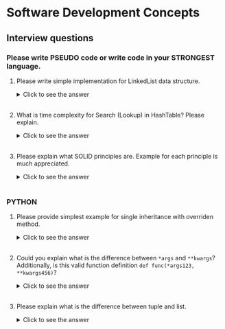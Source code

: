 # Software Development Concepts
## Interview questions

### Please write PSEUDO code or write code in your STRONGEST language.

1. Please write simple implementation for LinkedList data structure.
    <details>
    <summary>Click to see the answer</summary>
    <br>

    ```py
    class Node(object):
        def __init__(self):
            self.data = None # contains the data
            self.next = None # contains the reference to the next node


    class LinkedList:
        def __init__(self):
            self.cur_node = None

        def add_node(self, data):
            new_node = Node() # create a new node
            new_node.data = data
            new_node.next = self.cur_node # link the new node to the 'previous' node.
            self.cur_node = new_node #  set the current node to the new one.

        def list_print(self):
            node = self.cur_node # cant point to ll!
            while node:
                print(node.data)
                node = node.next

    ll = LinkedList()
    ll.add_node(1)
    ll.add_node(2)
    ll.add_node(3)

    ll.list_print()
    ```

    output:
    ```sh
    3
    2
    1
    ```
    </details><br>

1. What is time complexity for Search (Lookup) in HashTable? Please explain.
    <details>
    <summary>Click to see the answer</summary>
    <br>
    In hash tables search is performed in O(1) time complexity on average but in worst case scenario, time complexity is O(n) where n is table size.<br>
    Hash tables suffer from O(n) worst time complexity due to two reasons:
    <ul>
    <li>If too many elements were hashed into the same key: looking inside this key may take O(n) time.</li>
    <li>Once a hash table has passed its load balance - it has to rehash [create a new bigger table, and re-insert each element to the table].</li>
    </ul>
    However, it is said to be O(1) average and amortized case because:
    <ul>
    <li>It is very rare that many items will be hashed to the same key [if you chose a good hash function and you don't have too big load balance.</li>
    <li>The rehash operation, which is O(n), can at most happen after n/2 ops, which are all assumed O(1): Thus when you sum the average time per op, you get : (n*O(1) + O(n)) / n) = O(1)</li>
    </ul>
    <br>
    <br>
    <table><thead><tr><th>Hash table example:</th><th></th><th></th><th></th><th>first letter of value</th><th></th><th></th><th></th><th></th><th></th><th></th></tr></thead><tbody><tr><td>index</td><td>vaule</td><td></td><td></td><td>key=value[0]</td><td>index</td><td></td><td>value</td><td>Insert complexity</td><td>Search complexity</td><td>Delete complexity</td></tr><tr><td>1</td><td>Amsterdam</td><td></td><td>hash function:</td><td>a</td><td>1</td><td></td><td>Amsterdam</td><td>1</td><td>1</td><td>1</td></tr><tr><td>2</td><td>Ankara</td><td></td><td></td><td>b</td><td>10</td><td></td><td>Belgrade</td><td>1</td><td>1</td><td>1</td></tr><tr><td>3</td><td>Athens</td><td></td><td></td><td>c</td><td>20</td><td></td><td>Ankara</td><td>2</td><td>2</td><td>2</td></tr><tr><td>4</td><td>Athens1</td><td></td><td></td><td>d</td><td>30</td><td></td><td>Athens</td><td>3</td><td>3</td><td>3</td></tr><tr><td>5</td><td>Athens2</td><td></td><td></td><td></td><td></td><td></td><td>Athens1</td><td>4</td><td>4</td><td>4</td></tr><tr><td>6</td><td>Athens3</td><td></td><td></td><td></td><td></td><td></td><td>Athens2</td><td>5</td><td>5</td><td>5</td></tr><tr><td>7</td><td>Athens4</td><td></td><td></td><td></td><td></td><td></td><td>Athens3</td><td>6</td><td>6</td><td>6</td></tr><tr><td>8</td><td>Athens5</td><td></td><td></td><td></td><td></td><td></td><td>Athens4</td><td>7</td><td>7</td><td>7</td></tr><tr><td>9</td><td>Athens6</td><td></td><td></td><td></td><td></td><td></td><td>Athens5</td><td>8</td><td>8</td><td>8</td></tr><tr><td>10</td><td>Belgrade</td><td></td><td></td><td></td><td></td><td></td><td>Athens6</td><td>9</td><td>9</td><td>9</td></tr><tr><td>11</td><td>Athens7</td><td></td><td></td><td></td><td></td><td></td><td>Athens7</td><td>11</td><td>11</td><td>11</td></tr><tr><td>12</td><td>Bled</td><td></td><td></td><td></td><td></td><td></td><td>Bled</td><td>3</td><td>3</td><td>3</td></tr><tr><td>13</td><td>Athens8</td><td></td><td></td><td></td><td></td><td></td><td>Celje</td><td>1</td><td>1</td><td>1</td></tr><tr><td>14</td><td>Athens9</td><td></td><td></td><td></td><td></td><td></td><td>Bled1</td><td>12</td><td>12</td><td>12</td></tr><tr><td>15</td><td>Athens10</td><td></td><td></td><td></td><td></td><td></td><td>Bled2</td><td>13</td><td>13</td><td>13</td></tr><tr><td>16</td><td>Athens11</td><td></td><td></td><td></td><td></td><td></td><td>Dubrovnik</td><td>1</td><td>1</td><td>1</td></tr><tr><td>17</td><td>Athens12</td><td></td><td></td><td></td><td></td><td></td><td></td><td></td><td></td><td></td></tr><tr><td>18</td><td>Athens13</td><td></td><td></td><td></td><td></td><td></td><td></td><td></td><td></td><td></td></tr><tr><td>19</td><td>Athens14</td><td></td><td></td><td></td><td></td><td></td><td></td><td></td><td></td><td></td></tr><tr><td>20</td><td>Celje</td><td></td><td></td><td></td><td></td><td></td><td></td><td></td><td></td><td></td></tr><tr><td>21</td><td>Bled1</td><td></td><td></td><td></td><td></td><td></td><td></td><td></td><td></td><td></td></tr><tr><td>22</td><td>Bled2</td><td></td><td></td><td></td><td></td><td></td><td></td><td></td><td></td><td></td></tr><tr><td>23</td><td></td><td></td><td></td><td></td><td></td><td></td><td></td><td></td><td></td><td></td></tr><tr><td>24</td><td></td><td></td><td></td><td></td><td></td><td></td><td></td><td></td><td></td><td></td></tr><tr><td>25</td><td></td><td></td><td></td><td></td><td></td><td></td><td></td><td></td><td></td><td></td></tr><tr><td>26</td><td></td><td></td><td></td><td></td><td></td><td></td><td></td><td></td><td></td><td></td></tr><tr><td>27</td><td></td><td></td><td></td><td></td><td></td><td></td><td></td><td></td><td></td><td></td></tr><tr><td>28</td><td></td><td></td><td></td><td></td><td></td><td></td><td></td><td></td><td></td><td></td></tr><tr><td>29</td><td></td><td></td><td></td><td></td><td></td><td></td><td></td><td></td><td></td><td></td></tr><tr><td>30</td><td>Dubrovnik</td><td></td><td></td><td></td><td></td><td></td><td></td><td></td><td></td><td></td></tr><tr><td>31</td><td></td><td></td><td></td><td></td><td></td><td></td><td></td><td></td><td></td><td></td></tr><tr><td>32</td><td></td><td></td><td></td><td></td><td></td><td></td><td></td><td></td><td></td><td></td></tr></tbody></table>
    </details><br>
1. Please explain what SOLID principles are. Example for each principle is much
appreciated.
    <details>
    <summary>Click to see the answer</summary>
    <br>
    <u>Single Responsibility Principle:</u><br>
    A class should have only one job.  If a class has more than one responsibility, it becomes coupled.
    A change to one responsibility results to modification of the other responsibility.<br>
    <a href="https://github.com/MilovanTomasevic/Python-Design-Patterns/blob/master/src/1_patterns/1_SOLIDDesignPrinciples/1_SingleResponsibility/srp.py"  target="_blank">Source Code</a><br><br>
    <u>Open-Closed Principle:</u><br>
    Software entities(Classes, modules, functions) should be open for extension, not modification.<br>
    <a href="https://github.com/MilovanTomasevic/Python-Design-Patterns/blob/master/src/1_patterns/1_SOLIDDesignPrinciples/2_Open-Closed/ocp.py" target="_blank">Source Code</a><br><br>
    <u>Liskov Substitution Principle:</u><br>
    A sub-class must be substitutable for its super-class.  The aim of this principle is to ascertain that a sub-class can assume the place of its super-class without errors.  If the code finds itself checking the type of class then, it must have violated this principle.<br>
    <a href="https://github.com/MilovanTomasevic/Python-Design-Patterns/blob/master/src/1_patterns/1_SOLIDDesignPrinciples/3_LiskovSubstitution/lsp.py" target="_blank">Source Code</a><br><br>
    <u>Interface Segregation Principle:</u><br>
    A client should not be forced to implement an interface that it does not use.<br>
    <a href="https://github.com/MilovanTomasevic/Python-Design-Patterns/blob/master/src/1_patterns/1_SOLIDDesignPrinciples/4_InterfaceSegregation/isp.py" target="_blank">Source Code</a><br><br>
    <u>Dependency Inversion Principle:</u><br>
    This principle suggests that below two points:
    <ul><li>High-level modules should not depend on low-level modules. Both should depend on abstractions.</li>
    <li>Abstractions should not depend on details. Details should depend on abstractions.</li></ul>
    <a href="https://github.com/MilovanTomasevic/Python-Design-Patterns/blob/master/src/1_patterns/1_SOLIDDesignPrinciples/5_DependencyInversion/dip.py" target="_blank">Source Code</a><br><br>
    </details><br>



### PYTHON

1. Please provide simplest example for single inheritance with overriden method.
    <details>
    <summary>Click to see the answer</summary>
    <br>
    Method overriding is an ability of any object-oriented programming language that allows a subclass or child class to provide a specific implementation of a method that is already provided by one of its super-classes or parent classes. When a method in a subclass has the same name, same parameters or signature and same return type(or sub-type) as a method in its super-class, then the method in the subclass is said to override the method in the super-class.<br>
    
    ```py
    class Parent:
        def hello(self):
            print("I'm Parent")                          

    class Child(Parent):
        def hello(self):
            print("I'm Child")                             

    obj=Child()
    obj.hello()
    ```

    output:
    ```sh
    I'm Child
    ```

    </details><br>
1. Could you explain what is the difference between <code>*args</code> and <code>**kwargs</code>? Additionally, is
this valid function definition <code>def func(*args123, **kwargs456)</code>?
    <details>
    <summary>Click to see the answer</summary>
    <br>
    I use <code>*args</code> and <code>**kwargs</code> as an argument when I have no doubt about the number of arguments I should pass in a function.<br>
    <br>
    <table><thead><tr><th></th><th>In function construction</th><th>In function call</th></tr></thead><tbody><tr><td>*args</td><td>def f (*args):<br>&nbsp;&nbsp;&nbsp;&nbsp;for arg in args:<br>&nbsp;&nbsp;&nbsp;&nbsp;&nbsp;&nbsp;&nbsp;&nbsp;print(arg)<br>f(1, 2)</td><td>def f(a, b):<br>&nbsp;&nbsp;&nbsp;&nbsp;return a + b<br>args = (1, 2)<br>f(*args)</td></tr><tr><td>**kwargs</td><td>def f(a, b):<br>&nbsp;&nbsp;&nbsp;&nbsp;return a + b<br>def g(**kwargs):<br>&nbsp;&nbsp;&nbsp;&nbsp;return f(**kwargs)<br>g(a=1, b=2)</td><td>def f(a, b):<br>&nbsp;&nbsp;&nbsp;&nbsp;return a + b<br>kwargs = dict(a=1, b=2)<br>f(**kwargs)</td></tr></tbody></table>

    <br><u>Args:</u><br>

    ```py
    def print_everything(*args):
        for count, thing in enumerate(args, start=1):
            print('{0}. {1}'.format(count, thing))

    print_everything('apple', 'banana', 'cabbage')
    ```
    output:
    ```sh
    1. apple
    2. banana
    3. cabbage
    ```
    <br><u>Kwargs:</u><br>
    
    ```py
    def table_things(**kwargs):
        for name, value in kwargs.items():
            print( '{0} = {1}'.format(name, value))

    table_things(apple = 'fruit', cabbage = 'vegetable')
    ```
    output:
    ```sh
    apple = fruit
    cabbage = vegetable
    ```

    <br><u>Args & Kwargs:</u><br>

    ```py
    def hello(*args,**kwargs):
        print(f"args: {args}")
        print(f"kwargs: {kwargs}")
    
    hello('I', 'am', 'Milovan', first="I", second="am", third="Milovan")
    ```

    output:
    ```sh
    args: ('I', 'am', 'Milovan')
    kwargs: {'first': 'I', 'second': 'am', 'third': 'Milovan'}
    ```
    </details><br>
1. Please explain what is the difference between tuple and list.
    <details>
    <summary>Click to see the answer</summary>
    <br>
    List and Tuple in Python are the class of data structure. The list is dynamic, whereas tuple has static characteristics.
    <br><br>

    <table><thead><tr><th>R.NO.</th><th>LIST</th><th>TUPLE</th></tr></thead><tbody><tr><td>1</td><td>Lists are mutable </td><td>Tuple are immutable </td></tr><tr><td>2</td><td>Implication of iterations is Time-consuming</td><td>Implication of iterations is comparatively Faster</td></tr><tr><td>3</td><td>The list is better for performing operations, such as insertion and deletion.</td><td>Tuple data type is appropriate for accessing the elements</td></tr><tr><td>4</td><td>Lists consume more memory</td><td>Tuple consume less memory as compared to the list</td></tr><tr><td>5</td><td>Lists have several built-in methods </td><td>Tuple does no have must built-in methods.</td></tr><tr><td>6</td><td>In tuple, it is hard to take place.</td><td>The unexpected changes and errors are more likely to occur</td></tr></tbody></table>
    </details><br>